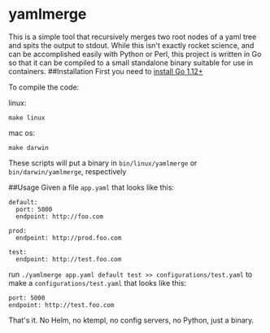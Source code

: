 # yamlmerge
This is a simple tool that recursively merges two root nodes of a yaml tree and spits the output to stdout. While this isn't exactly rocket science, and can be accomplished 
easily with Python or Perl, this project is written in Go so that it can be compiled to a small standalone binary suitable for use in containers.
##Installation
First you need to [install Go 1.12+](https://golang.org/doc/install)

To compile the code:

linux:
```
make linux
```

mac os:
```
make darwin
```

These scripts will put a binary in `bin/linux/yamlmerge` or `bin/darwin/yamlmerge`, respectively

##Usage
Given a file `app.yaml` that looks like this: 
```
default:
  port: 5000
  endpoint: http://foo.com
  
prod:
  endpoint: http://prod.foo.com
      
test:
  endpoint: http://test.foo.com
```

run `./yamlmerge app.yaml default test >> configurations/test.yaml` to make a `configurations/test.yaml` that looks like this:

```
port: 5000
endpoint: http://test.foo.com
```

That's it. No Helm, no ktempl, no config servers, no Python, just a binary. 
